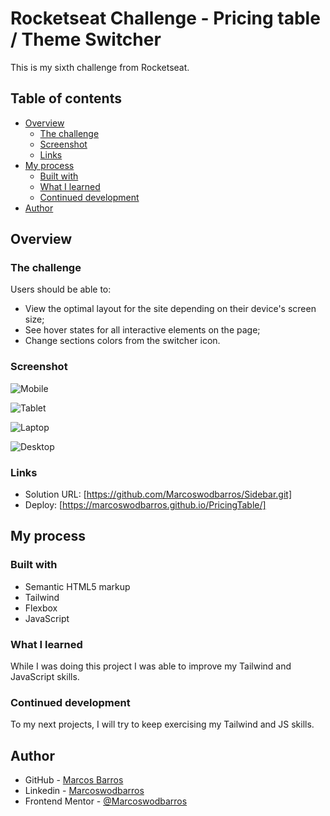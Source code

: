 # Rocketseat Challenge - Pricing table / Theme Switcher

This is my sixth challenge from Rocketseat.

## Table of contents

- [Overview](#overview)
  - [The challenge](#the-challenge)
  - [Screenshot](#screenshot)
  - [Links](#links)
- [My process](#my-process)
  - [Built with](#built-with)
  - [What I learned](#what-i-learned)
  - [Continued development](#continued-development)
- [Author](#author)


## Overview

### The challenge

Users should be able to:

- View the optimal layout for the site depending on their device's screen size;
- See hover states for all interactive elements on the page;
- Change sections colors from the switcher icon.

### Screenshot

![Mobile](https://user-images.githubusercontent.com/108278189/227689961-06ee8f18-d1ac-4cb9-82fa-450b0c585906.png)

![Tablet](https://user-images.githubusercontent.com/108278189/227689964-c6ba2fb9-39b5-467e-bfbb-4b0021821d48.png)

![Laptop](https://user-images.githubusercontent.com/108278189/227689968-245ca116-0736-4972-98b4-39d4207360cf.png)

![Desktop](https://user-images.githubusercontent.com/108278189/227689972-47889673-16ad-4b6a-9ae3-d0e69c3a36fd.png)


### Links

- Solution URL: [https://github.com/Marcoswodbarros/Sidebar.git]
- Deploy: [https://marcoswodbarros.github.io/PricingTable/]


## My process

### Built with

- Semantic HTML5 markup
- Tailwind
- Flexbox
- JavaScript

### What I learned

While I was doing this project I was able to improve my Tailwind and JavaScript skills.

### Continued development

To my next projects, I will try to keep exercising my Tailwind and JS skills.


## Author

- GitHub - [Marcos Barros](https://github.com/Marcoswodbarros)
- Linkedin - [Marcoswodbarros](www.linkedin.com/in/marcoswodbarros)
- Frontend Mentor - [@Marcoswodbarros](https://www.frontendmentor.io/profile/Marcoswodbarros)